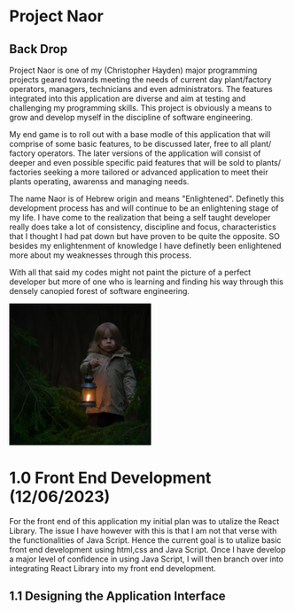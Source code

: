 # Project Naor

## Back Drop

Project Naor is one of my (Christopher Hayden) major programming projects geared towards meeting the needs
of current day plant/factory operators, managers, technicians and even administrators. The features integrated
into this application are diverse and aim at testing and challenging my programming skills. This project is obviously
a means to grow and develop myself in the discipline of software engineering.

My end game is to roll out with a base modle of this application that will comprise of some basic features, to be
discussed later, free to all plant/ factory operators. The later versions of the application will consist of deeper
and even possible specific paid features that will be sold to plants/ factories seeking a more tailored or advanced
application to meet their plants operating, awarenss and managing needs.

The name Naor is of Hebrew origin and means "Enlightened". Definetly this development process has and will continue to be an
enlightening stage of my life. I have come to the realization that being a self taught developer really does take a lot of
consistency, discipline and focus, characteristics that I thought I had pat down but have proven to be quite the opposite.
SO besides my enlightenment of knowledge I have definetly been enlightened more about my weaknesses through this process.

With all that said my codes might not paint the picture of a perfect developer but more of one who is learning and finding
his way through this densely canopied forest of software engineering.

![Child in forest](DocPhotos/canopy.png)

# 1.0 Front End Development (12/06/2023)

For the front end of this application my initial plan was to utalize the React Library. The issue I have however with this is that
I am not that verse with the functionalities of Java Script. Hence the current goal is to utalize basic front end development using
html,css and Java Script. Once I have develop a major level of confidence in using Java Script, I will then branch over into
integrating React Library into my front end development.

## 1.1 Designing the Application Interface
